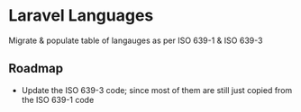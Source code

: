 # Laravel Languages

Migrate & populate table of langauges as per ISO 639-1 & ISO 639-3

## Roadmap

- Update the ISO 639-3 code; since most of them are still just copied from the ISO 639-1 code
